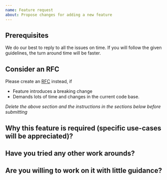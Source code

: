 ```yaml
---
name: Feature request
about: Propose changes for adding a new feature
---
```


<!-- CLICK "Preview" FOR INSTRUCTIONS IN A MORE READABLE FORMAT -->

## Prerequisites

We do our best to reply to all the issues on time. If you will follow the given guidelines, the turn around time will be faster.

## Consider an RFC

Please create an [RFC](https://github.com/stitchng/adonisjs-addons-rfcs) instead, if

- Feature introduces a breaking change
- Demands lots of time and changes in the current code base.

*Delete the above section and the instructions in the sections below before submitting*

## Why this feature is required (specific use-cases will be appreciated)?
<!-- YOUR ANSWER -->

## Have you tried any other work arounds?
<!-- YOUR ANSWER -->

## Are you willing to work on it with little guidance?
<!-- YOUR ANSWER -->